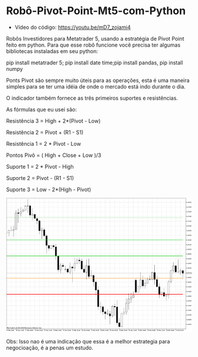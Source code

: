 # Robô-Pivot-Point-Mt5-com-Python

* Vídeo do código:  https://youtu.be/mD7_zojami4


Robôs Investidores para Metatrader 5, usando a estratégia de Pivot Point feito em python.
Para que esse robô funcione você precisa ter algumas bibliotecas instaladas em seu python:

pip install metatrader 5; pip install date time;pip install pandas, pip install numpy

Ponts Pivot são sempre muito úteis para as operações, esta é uma maneira simples para se ter uma idéia de onde o mercado está indo durante o dia.

O indicador também fornece as três primeiros suportes e resistências.

As fórmulas que eu usei são:

Resistência 3 = High + 2*(Pivot - Low)

Resistência 2 = Pivot + (R1 - S1)

Resistência 1 = 2 * Pivot - Low

Pontos Pivô = ( High + Close + Low )/3

Suporte 1 = 2 * Pivot - High

Suporte 2 = Pivot - (R1 - S1)

Suporte 3 = Low - 2*(High - Pivot)

![Resultado](https://github.com/alissonf216/Robo-Pivot-Point-Mt5-com-Python/blob/main/ilustrac.png)

Obs: Isso nao é uma indicação que essa é a melhor estrategia para negocioação, é a penas um estudo.

